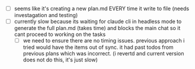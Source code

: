 - [ ] seems like it's creating a new plan.md EVERY time it write to file (needs investagation and testing)
- [ ] currently slow because its waiting for claude cli in headless mode to generate the full plan.md (takes time) and blocks the main chat so it cant proceed to working on the tasks
  - [ ] we need to ensure there are no timing issues. previous approach i tried would have the items out of sync. it had past todos from previous plans which was incorrect. (i revertd and current version does not do this, it's just slow)